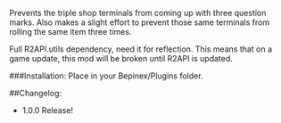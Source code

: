 ﻿Prevents the triple shop terminals from coming up with three question marks.
Also makes a slight effort to prevent those same terminals from rolling the same item three times.

Full R2API.utils dependency, need it for reflection. This means that on a game update, this mod will be broken until R2API is updated.

###Installation: 
Place in your Bepinex/Plugins folder.

##Changelog:
- 1.0.0 Release!